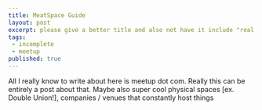 ```yaml
---
title: MeatSpace Guide
layout: post
excerpt: please give a better title and also not have it include "real life" please thanks
tags:
 - incomplete
 - meetup
published: true
---
```


All I really know to write about here is meetup dot com. Really this can be entirely a post about that. Maybe also super cool physical spaces [ex. Double Union!], companies / venues that constantly host things